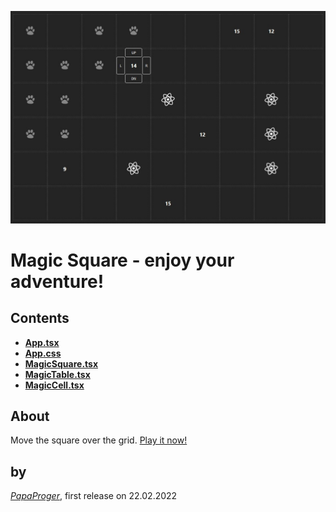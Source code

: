 [![Magic Square](WhatItLooksLike.jpg "Magic Square by PapaProger")](https://papaproger.github.io/magicsquare/)

# Magic Square - enjoy your adventure!

Contents
---

* **[App.tsx](https://github.com/papaproger/magicsquare/blob/main/src/App.tsx)**
* **[App.css](https://github.com/papaproger/magicsquare/blob/main/src/App.css)**
* **[MagicSquare.tsx](https://github.com/papaproger/magicsquare/blob/main/src/MagicSquare.tsx)**
* **[MagicTable.tsx](https://github.com/papaproger/magicsquare/blob/main/src/MagicTable.tsx)**
* **[MagicCell.tsx](https://github.com/papaproger/magicsquare/blob/main/src/MagicCell.tsx)**

About
---

Move the square over the grid. [Play it now!](https://papaproger.github.io/magicsquare/)

by
---

*[PapaProger](https://github.com/papaproger)*, first release on 22.02.2022